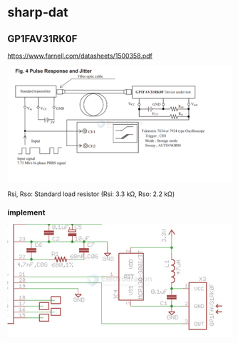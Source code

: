 
# sharp-dat

## GP1FAV31RK0F

https://www.farnell.com/datasheets/1500358.pdf

![](2025-04-25-03-16-07.png)

Rsi, Rso: Standard load resistor (Rsi: 3.3 kΩ, Rso: 2.2 kΩ) 

### implement 

![](2025-04-25-03-18-01.png)